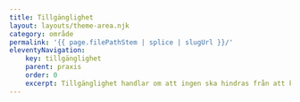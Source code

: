 ```yaml
---
title: Tillgänglighet
layout: layouts/theme-area.njk
category: område
permalink: '{{ page.filePathStem | splice | slugUrl }}/'
eleventyNavigation:
    key: tillgänglighet
    parent: praxis
    order: 0
    excerpt: Tillgänglighet handlar om att ingen ska hindras från att kunna använda en webb-tjänst eller applikation
---
```



